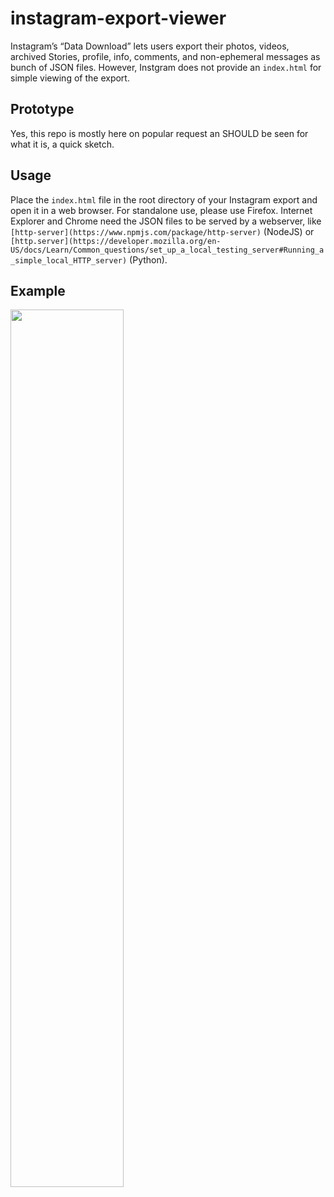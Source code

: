 # instagram-export-viewer
Instagram’s “Data Download” lets users export their photos, videos, archived Stories, profile, info, comments, and non-ephemeral messages as  bunch of JSON files. However, Instgram does not provide an `index.html` for simple viewing of the export. 

## Prototype
Yes, this repo is mostly here on popular request an SHOULD be seen for what it is, a quick sketch. 

## Usage
Place the `index.html` file in the root directory of your Instagram export and open it in a web browser. For standalone use, please use Firefox. Internet Explorer and Chrome need the JSON files to be served by a webserver, like `[http-server](https://www.npmjs.com/package/http-server)` (NodeJS) or `[http.server](https://developer.mozilla.org/en-US/docs/Learn/Common_questions/set_up_a_local_testing_server#Running_a_simple_local_HTTP_server)` (Python).

## Example
<img align="left" src="https://raw.githubusercontent.com/Segerberg/instagram-export-viewer/master/instaviewer.jpg" width="60%" height="60%"/>
